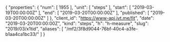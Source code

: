 {
  "properties": {
    "num": [
      1955
    ],
    "unit": [
      "steps"
    ],
    "start": [
      "2019-03-19T00:00:00Z"
    ],
    "end": [
      "2019-03-20T00:00:00Z"
    ],
    "published": [
      "2019-03-20T00:00:00Z"
    ]
  },
  "client_id": "https://www-api.jvt.me/fit",
  "date": "2019-03-20T00:00:00Z",
  "kind": "steps",
  "h": "h-measure",
  "slug": "2019/03/x1tid",
  "aliases": [
    "/mf2/3f8d9044-76bf-40c4-a3fe-b1aa4ca1bc33/"
  ]
}
